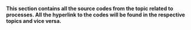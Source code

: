 **This section contains all the source codes from the topic related to processes. All the hyperlink to the codes will be found in the respective topics and vice versa.**
